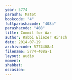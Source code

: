 ```yaml
---
year: 5774
parasha: Matot
bookcode: "4"
fullparashacode: "408a"
parashacode: "408"
title: Commit for War
author: Rabbi Eliezer Hirsch
date: 2014-07-19
archivecode: 5774408a1
filename: 5774-408a-1
layout: audio
moment: 
shabbat: 
occasion: 
---
```

